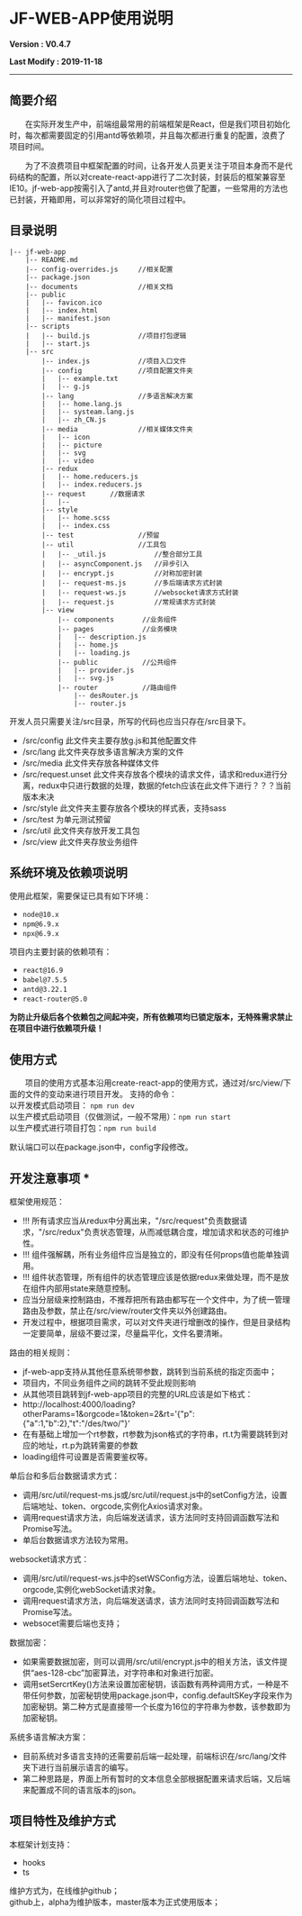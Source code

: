 # JF-WEB-APP使用说明

**Version : V0.4.7**

**Last Modify : 2019-11-18**

---

## **简要介绍**

&emsp;&emsp;在实际开发生产中，前端组最常用的前端框架是React，但是我们项目初始化时，每次都需要固定的引用antd等依赖项，并且每次都进行重复的配置，浪费了项目时间。  

&emsp;&emsp;为了不浪费项目中框架配置的时间，让各开发人员更关注于项目本身而不是代码结构的配置，所以对create-react-app进行了二次封装，封装后的框架兼容至IE10。jf-web-app按需引入了antd,并且对router也做了配置，一些常用的方法也已封装，开箱即用，可以非常好的简化项目过程中。


## **目录说明**

```
|-- jf-web-app
    |-- README.md 
    |-- config-overrides.js     //相关配置
    |-- package.json
    |-- documents               //相关文档
    |-- public
    |   |-- favicon.ico
    |   |-- index.html
    |   |-- manifest.json
    |-- scripts
    |   |-- build.js            //项目打包逻辑
    |   |-- start.js            
    |-- src
        |-- index.js            //项目入口文件
        |-- config              //项目配置文件夹
        |   |-- example.txt     
        |   |-- g.js
        |-- lang                //多语言解决方案
        |   |-- home.lang.js
        |   |-- systeam.lang.js
        |   |-- zh_CN.js
        |-- media               //相关媒体文件夹
        |   |-- icon
        |   |-- picture
        |   |-- svg
        |   |-- video
        |-- redux         
        |   |-- home.reducers.js
        |   |-- index.reducers.js
        |-- request      //数据请求
        |   |-- 
        |-- style              
        |   |-- home.scss
        |   |-- index.css
        |-- test                //预留
        |-- util                //工具包
        |   |-- _util.js            //整合部分工具
        |   |-- asyncComponent.js   //异步引入
        |   |-- encrypt.js          //对称加密封装
        |   |-- request-ms.js       //多后端请求方式封装
        |   |-- request-ws.js       //websocket请求方式封装
        |   |-- request.js          //常规请求方式封装
        |-- view
            |-- components       //业务组件
            |-- pages            //业务模块
            |   |-- description.js
            |   |-- home.js
            |   |-- loading.js
            |-- public           //公共组件
            |   |-- provider.js
            |   |-- svg.js
            |-- router           //路由组件
                |-- desRouter.js
                |-- router.js

```
开发人员只需要关注/src目录，所写的代码也应当只存在/src目录下。    
- /src/config  此文件夹主要存放g.js和其他配置文件
- /src/lang    此文件夹存放多语言解决方案的文件
- /src/media   此文件夹存放各种媒体文件
- /src/request.unset 此文件夹存放各个模块的请求文件，请求和redux进行分离，redux中只进行数据的处理，数据的fetch应该在此文件下进行？？？当前版本未决
- /src/style   此文件夹主要存放各个模块的样式表，支持sass
- /src/test    为单元测试预留
- /src/util    此文件夹存放开发工具包
- /src/view    此文件夹存放业务组件




## **系统环境及依赖项说明**  

使用此框架，需要保证已具有如下环境：
- `node@10.x`
- `npm@6.9.x`
- `npx@6.9.x`
  
项目内主要封装的依赖项有：
- `react@16.9`
- `babel@7.5.5`
- `antd@3.22.1`
- `react-router@5.0`
 
 **为防止升级后各个依赖包之间起冲突，所有依赖项均已锁定版本，无特殊需求禁止在项目中进行依赖项升级！**
 

## **使用方式**   

&emsp;&emsp;项目的使用方式基本沿用create-react-app的使用方式，通过对/src/view/下面的文件的变动来进行项目开发。
支持的命令：  
以开发模式启动项目： 
`npm run dev`   
以生产模式启动项目（仅做测试，一般不常用）：`npm run start`   
以生产模式进行项目打包：`npm run build`

默认端口可以在package.json中，config字段修改。


## **开发注意事项** *

框架使用规范：
* !!! 所有请求应当从redux中分离出来，"/src/request"负责数据请求，"/src/redux"负责状态管理，从而减低耦合度，增加请求和状态的可维护性。
* !!! 组件强解耦，所有业务组件应当是独立的，即没有任何props值也能单独调用。
* !!! 组件状态管理，所有组件的状态管理应该是依据redux来做处理，而不是放在组件内部用state来随意控制。
* 应当分层级来控制路由，不推荐把所有路由都写在一个文件中，为了统一管理路由及参数，禁止在/src/view/router文件夹以外创建路由。
* 开发过程中，根据项目需求，可以对文件夹进行增删改的操作，但是目录结构一定要简单，层级不要过深，尽量扁平化，文件名要清晰。

路由的相关规则：   
* jf-web-app支持从其他任意系统带参数，跳转到当前系统的指定页面中；
* 项目内，不同业务组件之间的跳转不受此规则影响
* 从其他项目跳转到jf-web-app项目的完整的URL应该是如下格式：
* http://localhost:4000/loading?otherParams=1&orgcode=1&token=2&rt='{"p":{"a":1,"b":2},"t":"/des/two/"}'
* 在有基础上增加一个rt参数，rt参数为json格式的字符串，rt.t为需要跳转到对应的地址，rt.p为跳转需要的参数
* loading组件可设置是否需要鉴权等。

单后台和多后台数据请求方式：
* 调用/src/util/request-ms.js或/src/util/request.js中的setConfig方法，设置后端地址、token、orgcode,实例化Axios请求对象。
* 调用request请求方法，向后端发送请求，该方法同时支持回调函数写法和Promise写法。
* 单后台数据请求方法较为常用。
  
websocket请求方式：
* 调用/src/util/request-ws.js中的setWSConfig方法，设置后端地址、token、orgcode,实例化webSocket请求对象。
* 调用request请求方法，向后端发送请求，该方法同时支持回调函数写法和Promise写法。
* websocet需要后端也支持；

数据加密：
* 如果需要数据加密，则可以调用/src/util/encrypt.js中的相关方法，该文件提供“aes-128-cbc”加密算法，对字符串和对象进行加密。
* 调用setSercrtKey()方法来设置加密秘钥，该函数有两种调用方式，一种是不带任何参数，加密秘钥使用package.json中，config.defaultSKey字段来作为加密秘钥。第二种方式是直接带一个长度为16位的字符串为参数，该参数即为加密秘钥。

系统多语言解决方案：
* 目前系统对多语言支持的还需要前后端一起处理，前端标识在/src/lang/文件夹下进行当前展示语言的编写。
* 第二种思路是，界面上所有暂时的文本信息全部根据配置来请求后端，又后端来配置成不同的语言版本的json。

## **项目特性及维护方式**   

本框架计划支持：
- hooks
- ts

维护方式为，在线维护github；   
github上，alpha为维护版本，master版本为正式使用版本；   
